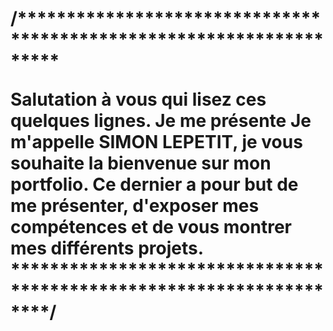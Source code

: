 <h1>
/********************************************************************
 
Salutation à vous qui lisez ces quelques lignes.
Je me présente Je m'appelle SIMON LEPETIT, je vous souhaite la bienvenue sur mon portfolio.
Ce dernier a pour but de me présenter, d'exposer mes compétences et de vous montrer mes différents projets.
​
********************************************************************/
</h1>

<!--
**LepetitPortfolio/LepetitPortfolio** is a ✨ _special_ ✨ repository because its `README.md` (this file) appears on your GitHub profile.

Here are some ideas to get you started:

- 🔭 I’m currently working on ...
- 🌱 I’m currently learning ...
- 👯 I’m looking to collaborate on ...
- 🤔 I’m looking for help with ...
- 💬 Ask me about ...
- 📫 How to reach me: ...
- 😄 Pronouns: ...
- ⚡ Fun fact: ...
-->
